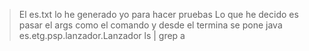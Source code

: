 > El es.txt lo he generado yo para hacer pruebas
> Lo que he decido es pasar el args como el comando y desde el termina se pone java es.etg.psp.lanzador.Lanzador ls | grep a
